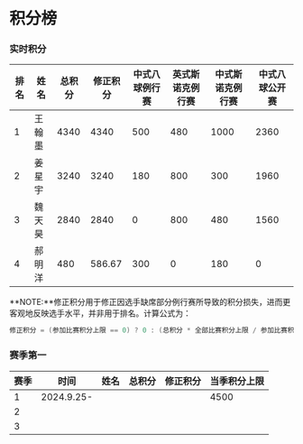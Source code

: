 # 积分榜

### 实时积分

| 排名 | 姓名   | 总积分 | 修正积分 | 中式八球例行赛 | 英式斯诺克例行赛 | 中式斯诺克例行赛 | 中式八球公开赛 |
| ---- | ------ | ------ | -------- | -------------- | ---------------- | ---------------- | -------------- |
| 1    | 王翰墨 | 4340   | 4340     | 500            | 480              | 1000             | 2360           |
| 2    | 姜星宇 | 3240   | 3240     | 180            | 800              | 300              | 1960           |
| 3    | 魏天昊 | 2840   | 2840     | 0              | 800              | 480              | 1560           |
| 4    | 郝明洋 | 480    | 586.67   | 300            | 0                | 180              | 0              |

**NOTE:**修正积分用于修正因选手缺席部分例行赛所导致的积分损失，进而更客观地反映选手水平，并非用于排名。计算公式为：
```c
修正积分 = (参加比赛积分上限 == 0) ? 0 : (总积分 * 全部比赛积分上限 / 参加比赛积分上限);
```

### 赛季第一

| 赛季 | 时间       | 姓名 | 总积分 | 修正积分 | 当季积分上限 |
| ---- | ---------- | ---- | ------ | -------- | ------------ |
| 1    | 2024.9.25- |      |        |          | 4500         |
| 2    |            |      |        |          |              |
| 3    |            |      |        |          |              |

